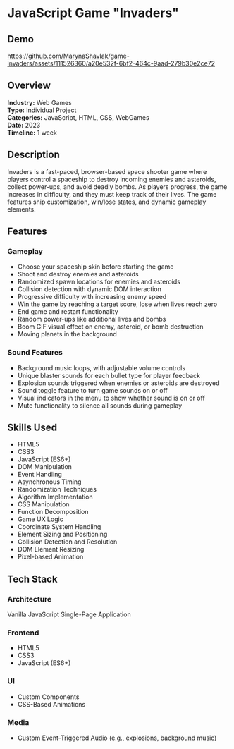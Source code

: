 # JavaScript Game "Invaders"

## Demo
https://github.com/MarynaShavlak/game-invaders/assets/111526360/a20e532f-6bf2-464c-9aad-279b30e2ce72


## Overview

**Industry:** Web Games  
**Type:** Individual Project  
**Categories:** JavaScript, HTML, CSS, WebGames  
**Date:** 2023  
**Timeline:** 1 week  

## Description

Invaders is a fast-paced, browser-based space shooter game where players control a spaceship to destroy incoming enemies and asteroids, collect power-ups, and avoid deadly bombs. As players progress, the game increases in difficulty, and they must keep track of their lives. The game features ship customization, win/lose states, and dynamic gameplay elements.

## Features

### Gameplay

- Choose your spaceship skin before starting the game
- Shoot and destroy enemies and asteroids
- Randomized spawn locations for enemies and asteroids
- Collision detection with dynamic DOM interaction
- Progressive difficulty with increasing enemy speed
- Win the game by reaching a target score, lose when lives reach zero
- End game and restart functionality
- Random power-ups like additional lives and bombs
- Boom GIF visual effect on enemy, asteroid, or bomb destruction
- Moving planets in the background

### Sound Features

- Background music loops, with adjustable volume controls
- Unique blaster sounds for each bullet type for player feedback
- Explosion sounds triggered when enemies or asteroids are destroyed
- Sound toggle feature to turn game sounds on or off
- Visual indicators in the menu to show whether sound is on or off
- Mute functionality to silence all sounds during gameplay

## Skills Used

- HTML5
- CSS3
- JavaScript (ES6+)
- DOM Manipulation
- Event Handling
- Asynchronous Timing
- Randomization Techniques
- Algorithm Implementation
- CSS Manipulation
- Function Decomposition
- Game UX Logic
- Coordinate System Handling
- Element Sizing and Positioning
- Collision Detection and Resolution
- DOM Element Resizing
- Pixel-based Animation

## Tech Stack

### Architecture

Vanilla JavaScript Single-Page Application

### Frontend

- HTML5
- CSS3
- JavaScript (ES6+)

### UI

- Custom Components
- CSS-Based Animations

### Media

- Custom Event-Triggered Audio (e.g., explosions, background music)


